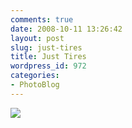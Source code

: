 ```yaml
---
comments: true
date: 2008-10-11 13:26:42
layout: post
slug: just-tires
title: Just Tires
wordpress_id: 972
categories:
- PhotoBlog
---
```


![](http://ryanfitzer.com/main/wp-content/uploads/2008/10/just-tires.jpg)

